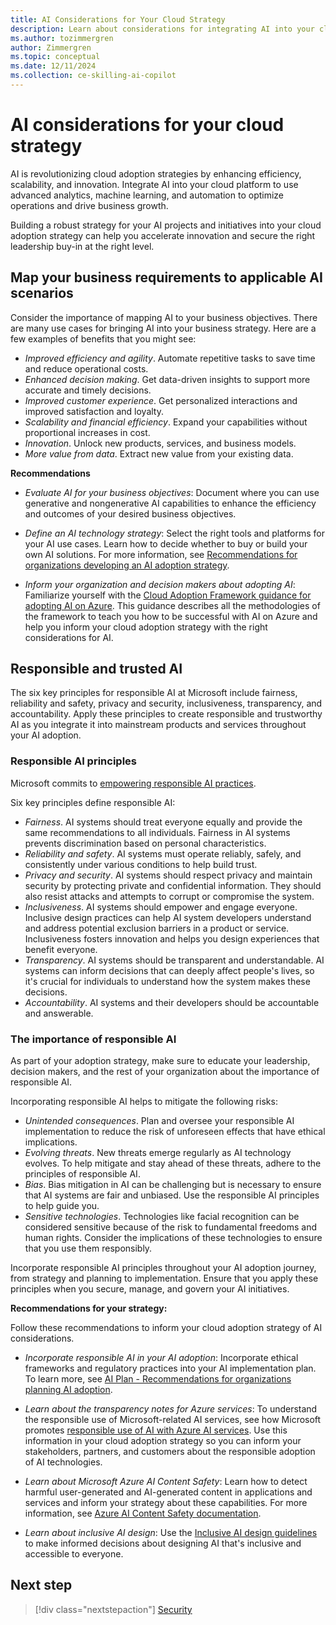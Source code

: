 ```yaml
---
title: AI Considerations for Your Cloud Strategy
description: Learn about considerations for integrating AI into your cloud adoption strategy. Use analytics, machine learning, and automation to optimize operations.
ms.author: tozimmergren
author: Zimmergren
ms.topic: conceptual
ms.date: 12/11/2024
ms.collection: ce-skilling-ai-copilot
---
```


# AI considerations for your cloud strategy

AI is revolutionizing cloud adoption strategies by enhancing efficiency, scalability, and innovation. Integrate AI into your cloud platform to use advanced analytics, machine learning, and automation to optimize operations and drive business growth.

Building a robust strategy for your AI projects and initiatives into your cloud adoption strategy can help you accelerate innovation and secure the right leadership buy-in at the right level.

## Map your business requirements to applicable AI scenarios

Consider the importance of mapping AI to your business objectives. There are many use cases for bringing AI into your business strategy. Here are a few examples of benefits that you might see:

- *Improved efficiency and agility*. Automate repetitive tasks to save time and reduce operational costs.
- *Enhanced decision making*. Get data-driven insights to support more accurate and timely decisions.
- *Improved customer experience*. Get personalized interactions and improved satisfaction and loyalty.
- *Scalability and financial efficiency*. Expand your capabilities without proportional increases in cost.
- *Innovation*. Unlock new products, services, and business models.
- *More value from data*. Extract new value from your existing data.

<!--
> Tobias note: Potentially ensure that this list maps directly to the motivations+objectives+KR table, putting those examples to use.
--> 

**Recommendations**

- *Evaluate AI for your business objectives*: Document where you can use generative and nongenerative AI capabilities to enhance the efficiency and outcomes of your desired business objectives.

- *Define an AI technology strategy*: Select the right tools and platforms for your AI use cases. Learn how to decide whether to buy or build your own AI solutions. For more information, see [Recommendations for organizations developing an AI adoption strategy](../../scenarios/ai/strategy.md).

- *Inform your organization and decision makers about adopting AI*: Familiarize yourself with the [Cloud Adoption Framework guidance for adopting AI on Azure](../../scenarios/ai/index.md). This guidance describes all the methodologies of the framework to teach you how to be successful with AI on Azure and help you inform your cloud adoption strategy with the right considerations for AI.

## Responsible and trusted AI

The six key principles for responsible AI at Microsoft include fairness, reliability and safety, privacy and security, inclusiveness, transparency, and accountability. Apply these principles to create responsible and trustworthy AI as you integrate it into mainstream products and services throughout your AI adoption.

### Responsible AI principles

Microsoft commits to [empowering responsible AI practices](https://www.microsoft.com/ai/responsible-ai).

Six key principles define responsible AI:

- *Fairness*. AI systems should treat everyone equally and provide the same recommendations to all individuals. Fairness in AI systems prevents discrimination based on personal characteristics.
- *Reliability and safety*. AI systems must operate reliably, safely, and consistently under various conditions to help build trust.
- *Privacy and security*. AI systems should respect privacy and maintain security by protecting private and confidential information. They should also resist attacks and attempts to corrupt or compromise the system.
- *Inclusiveness*. AI systems should empower and engage everyone. Inclusive design practices can help AI system developers understand and address potential exclusion barriers in a product or service. Inclusiveness fosters innovation and helps you design experiences that benefit everyone.
- *Transparency*. AI systems should be transparent and understandable. AI systems can inform decisions that can deeply affect people's lives, so it's crucial for individuals to understand how the system makes these decisions.
- *Accountability*. AI systems and their developers should be accountable and answerable.

### The importance of responsible AI

As part of your adoption strategy, make sure to educate your leadership, decision makers, and the rest of your organization about the importance of responsible AI.

Incorporating responsible AI helps to mitigate the following risks:

- *Unintended consequences*. Plan and oversee your responsible AI implementation to reduce the risk of unforeseen effects that have ethical implications.
- *Evolving threats*. New threats emerge regularly as AI technology evolves. To help mitigate and stay ahead of these threats, adhere to the principles of responsible AI.
- *Bias*. Bias mitigation in AI can be challenging but is necessary to ensure that AI systems are fair and unbiased. Use the responsible AI principles to help guide you.
- *Sensitive technologies*. Technologies like facial recognition can be considered sensitive because of the risk to fundamental freedoms and human rights. Consider the implications of these technologies to ensure that you use them responsibly.

Incorporate responsible AI principles throughout your AI adoption journey, from strategy and planning to implementation. Ensure that you apply these principles when you secure, manage, and govern your AI initiatives.

**Recommendations for your strategy:**

Follow these recommendations to inform your cloud adoption strategy of AI considerations.

- *Incorporate responsible AI in your AI adoption*: Incorporate ethical frameworks and regulatory practices into your AI implementation plan. To learn more, see [AI Plan - Recommendations for organizations planning AI adoption](../../scenarios/ai/plan.md#implement-responsible-ai).

- *Learn about the transparency notes for Azure services*: To understand the responsible use of Microsoft-related AI services, see how Microsoft promotes [responsible use of AI with Azure AI services](/azure/ai-services/responsible-use-of-ai-overview). Use this information in your cloud adoption strategy so you can inform your stakeholders, partners, and customers about the responsible adoption of AI technologies.

- *Learn about Microsoft Azure AI Content Safety*: Learn how to detect harmful user-generated and AI-generated content in applications and services and inform your strategy about these capabilities. For more information, see [Azure AI Content Safety documentation](/azure/ai-services/content-safety/).

- *Learn about inclusive AI design*: Use the [Inclusive AI design guidelines](https://inclusive.microsoft.design/tools-and-activities/InPursuitofInclusiveAI.pdf) to make informed decisions about designing AI that's inclusive and accessible to everyone.

## Next step

> [!div class="nextstepaction"]
> [Security](security.md)
